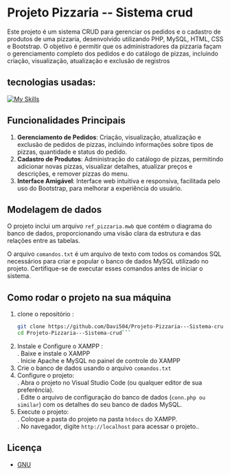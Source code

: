 <!--- # "Can be a image or a gift from the project pages" -->

# Projeto Pizzaria -- Sistema crud

Este projeto é um sistema CRUD para gerenciar os pedidos e o cadastro de produtos de uma pizzaria, desenvolvido utilizando PHP, MySQL, HTML, CSS e Bootstrap. O objetivo é permitir que os administradores da pizzaria façam o gerenciamento completo dos pedidos e do catálogo de pizzas, incluindo criação, visualização, atualização e exclusão de registros

## tecnologias usadas:

<!--- # "Verify icons availability here https://github.com/tandpfun/skill-icons" -->

[![My Skills](https://skillicons.dev/icons?i=html,css,bootstrap,php,mysql)](https://skillicons.dev)

## Funcionalidades Principais

1. **Gerenciamento de Pedidos**: Criação, visualização, atualização e exclusão de pedidos de pizzas, incluindo informações sobre tipos de pizzas, quantidade e status do pedido.
2. **Cadastro de Produtos**: Administração do catálogo de pizzas, permitindo adicionar novas pizzas, visualizar detalhes, atualizar preços e descrições, e remover pizzas do menu.
3. **Interface Amigável**: Interface web intuitiva e responsiva, facilitada pelo uso do Bootstrap, para melhorar a experiência do usuário.  

## Modelagem de dados

O projeto inclui um arquivo `ref_pizzaria.mwb` que contém o diagrama do banco de dados, proporcionando uma visão clara da estrutura e das relações entre as tabelas.

O arquivo `comandos.txt` é um arquivo de texto com todos os comandos SQL necessários para criar e popular o banco de dados MySQL utilizado no projeto. Certifique-se de executar esses comandos antes de iniciar o sistema.

## Como rodar o projeto na sua máquina

1. clone o repositório :
   ```sh
   git clone https://github.com/Davi504/Projeto-Pizzaria---Sistema-crud.git
   cd Projeto-Pizzaria---Sistema-crud```
3. Instale e Configure o XAMPP :<br/> . Baixe e instale o XAMPP <br/>. Inicie Apache e MySQL no painel de controle do XAMPP
4.  Crie o banco de dados usando o arquivo `comandos.txt`
5.  Configure o projeto:
   <br/>. Abra o projeto no Visual Studio Code (ou qualquer editor de sua preferência).
   <br/>. Edite o arquivo de configuração do banco de dados (`conn.php ou similar`) com os detalhes do seu banco de dados MySQL.
6. Execute o projeto:
   <br/>. Coloque a pasta do projeto na pasta `htdocs` do XAMPP.
   <br/>. No navegador, digite `http://localhost` para acessar o projeto..



## Licença


- [GNU](https://www.gnu.org/)
